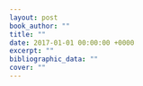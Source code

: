 ```yaml
---
layout: post
book_author: ""
title: ""
date: 2017-01-01 00:00:00 +0000
excerpt: ""
bibliographic_data: ""
cover: ""
---
```


